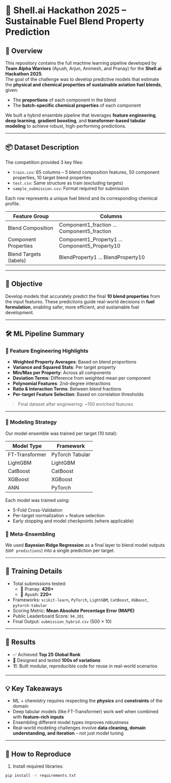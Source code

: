 # 🔬 Shell.ai Hackathon 2025 – Sustainable Fuel Blend Property Prediction

## 🏁 Overview

This repository contains the full machine learning pipeline developed by **Team Alpha Warriors** (Ayush, Arjun, Animesh, and Pranay) for the **Shell.ai Hackathon 2025**.  
The goal of the challenge was to develop predictive models that estimate the **physical and chemical properties of sustainable aviation fuel blends**, given:

- The **proportions** of each component in the blend
- The **batch-specific chemical properties** of each component

We built a hybrid ensemble pipeline that leverages **feature engineering**, **deep learning**, **gradient boosting**, and **transformer-based tabular modeling** to achieve robust, high-performing predictions.

---

## 📦 Dataset Description

The competition provided 3 key files:

- `train.csv`: 65 columns – 5 blend composition features, 50 component properties, 10 target blend properties
- `test.csv`: Same structure as train (excluding targets)
- `sample_submission.csv`: Format required for submission

Each row represents a unique fuel blend and its corresponding chemical profile.

| Feature Group          | Columns                             |
|------------------------|--------------------------------------|
| Blend Composition      | Component1_fraction ... Component5_fraction |
| Component Properties   | Component1_Property1 ... Component5_Property10 |
| Blend Targets (labels) | BlendProperty1 ... BlendProperty10  |

---

## 🎯 Objective

Develop models that accurately predict the final **10 blend properties** from the input features. These predictions guide real-world decisions in **fuel formulation**, enabling safer, more efficient, and sustainable fuel development.

---

## 🛠️ ML Pipeline Summary

### 🔧 Feature Engineering Highlights

- **Weighted Property Averages**: Based on blend proportions
- **Variance and Squared Stats**: Per target property
- **Min/Max per Property**: Across all components
- **Deviation Terms**: Difference from weighted mean per component
- **Polynomial Features**: 2nd-degree interactions
- **Ratio & Interaction Terms**: Between blend fractions
- **Per-target Feature Selection**: Based on correlation thresholds

> Final dataset after engineering: ~150 enriched features

---

### 🧠 Modeling Strategy

Our model ensemble was trained per target (10 total):

| Model Type          | Framework               |
|---------------------|--------------------------|
| FT-Transformer      | PyTorch Tabular          |
| LightGBM            | LightGBM                 |
| CatBoost            | CatBoost                 |
| XGBoost             | XGBoost                  |
| ANN                 | PyTorch                  |

Each model was trained using:

- 5-Fold Cross-Validation
- Per-target normalization + feature selection
- Early stopping and model checkpoints (where applicable)

### 🤖 Meta-Ensembling

We used **Bayesian Ridge Regression** as a final layer to blend model outputs (`OOF predictions`) into a single prediction per target.

---

## 🧪 Training Details

- Total submissions tested:  
  - 🔹 Pranay: **420+**  
  - 🔹 Ayush: **220+**
- Frameworks: `scikit-learn`, `PyTorch`, `LightGBM`, `CatBoost`, `XGBoost`, `pytorch-tabular`
- Scoring Metric: **Mean Absolute Percentage Error (MAPE)**
- Public Leaderboard Score: `94.201`
- Final Output: `submission_hybrid.csv` (500 × 10)

---

## 🚀 Results

- ✅ Achieved **Top 25 Global Rank**
- 🧠 Designed and tested **100s of variations**
- 🏗️ Built modular, reproducible code for reuse in real-world scenarios

---

## 💡 Key Takeaways

- ML + chemistry requires respecting the **physics** and **constraints** of the domain  
- Deep tabular models (like FT-Transformer) work well when combined with **feature-rich inputs**  
- Ensembling different model types improves robustness  
- Real-world modeling challenges involve **data cleaning, domain understanding, and iteration** – not just model tuning

---

## 📂 How to Reproduce

1. Install required libraries:
```bash
pip install -r requirements.txt


